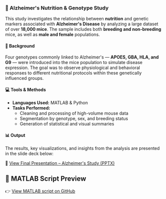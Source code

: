 ### 🧬 Alzheimer's Nutrition & Genotype Study

This study investigates the relationship between **nutrition** and genetic markers associated with **Alzheimer's Disease** by analyzing a large dataset of over **18,000 mice**. The sample includes both **breeding and non-breeding** mice, as well as **male and female** populations.

#### 🧪 Background

Four genotypes commonly linked to Alzheimer's — **APOES, GBA, HLA, and G9** — were introduced into the mice population to simulate disease expression. The goal was to observe physiological and behavioral responses to different nutritional protocols within these genetically influenced groups.

#### 💻 Tools & Methods
- **Languages Used:** MATLAB & Python
- **Tasks Performed:**
  - Cleaning and processing of high-volume mouse data
  - Segmentation by genotype, sex, and breeding status
  - Generation of statistical and visual summaries

#### 📊 Output
The results, key visualizations, and insights from the analysis are presented in the slide deck below:

📄 [View Final Presentation – Alzheimer's Study (PPTX)](./final_presentation_12_12_12.pptx)


## 🔧 MATLAB Script Preview

👉  [View MATLAB script on GitHub](https://github.com/mcgarcia092/CristinaG_portfolio/blob/main/projects/Alzheimer/HLA_Final_12_07_22.m)

